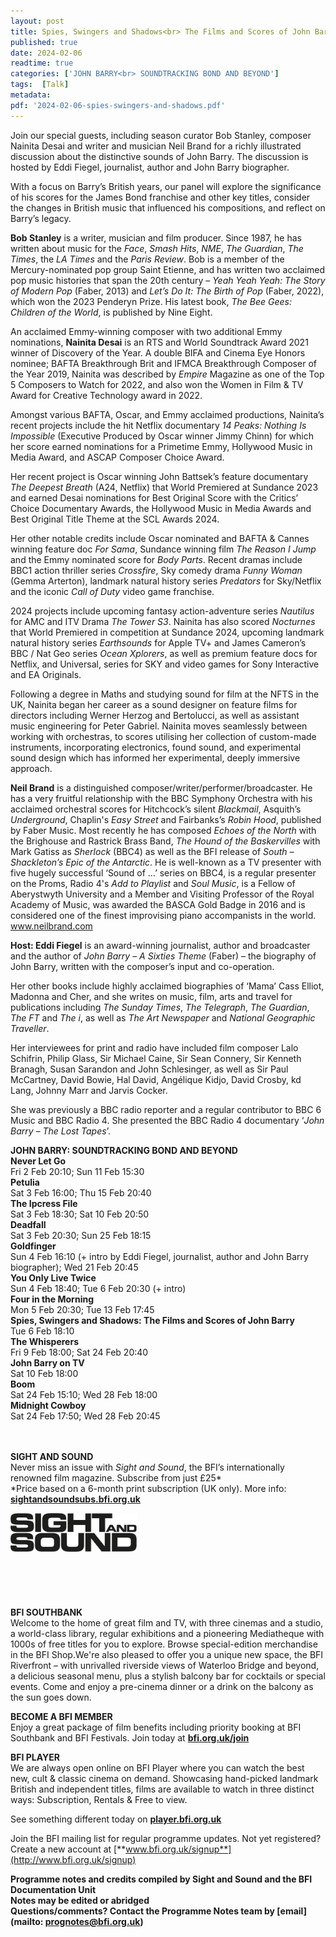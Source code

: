 ```yaml
---
layout: post
title: Spies, Swingers and Shadows<br> The Films and Scores of John Barry
published: true
date: 2024-02-06
readtime: true
categories: ['JOHN BARRY<br> SOUNDTRACKING BOND AND BEYOND']
tags:  [Talk]
metadata: 
pdf: '2024-02-06-spies-swingers-and-shadows.pdf'
---
```


Join our special guests, including season curator Bob Stanley, composer Nainita Desai and writer and musician Neil Brand for a richly illustrated discussion about the distinctive sounds of John Barry. The discussion is hosted by Eddi Fiegel, journalist, author and John Barry biographer.

With a focus on Barry’s British years, our panel will explore the significance of his scores for the James Bond franchise and other key titles, consider the changes in British music that influenced his compositions, and reflect on Barry’s legacy.

**Bob Stanley** is a writer, musician and film producer. Since 1987, he has written about music for the _Face_, _Smash Hits_, _NME_, _The Guardian_, _The Times_, the _LA Times_ and the _Paris Review_. Bob is a member of the Mercury-nominated pop group Saint Etienne, and has written two acclaimed pop music histories that span the 20th century – _Yeah Yeah Yeah: The Story of Modern Pop_ (Faber, 2013) and _Let’s Do It: The Birth of Pop_ (Faber, 2022), which won the 2023 Penderyn Prize. His latest book, _The Bee Gees: Children of the World_, is published by Nine Eight.

An acclaimed Emmy-winning composer with two additional Emmy nominations, **Nainita Desai** is an RTS and World Soundtrack Award 2021 winner of Discovery of the Year. A double BIFA and Cinema Eye Honors nominee; BAFTA Breakthrough Brit and IFMCA Breakthrough Composer of the Year 2019, Nainita was described by _Empire_ Magazine as one of the Top 5 Composers to Watch for 2022, and also won the Women in Film & TV Award for Creative Technology award in 2022.

Amongst various BAFTA, Oscar, and Emmy acclaimed productions, Nainita’s recent projects include the hit Netflix documentary _14 Peaks: Nothing Is Impossible_ (Executive Produced by Oscar winner Jimmy Chinn) for which her score earned nominations for a Primetime Emmy, Hollywood Music in Media Award, and ASCAP Composer Choice Award.

Her recent project is Oscar winning John Battsek’s feature documentary _The Deepest Breath_ (A24, Netflix) that World Premiered at Sundance 2023 and earned Desai nominations for Best Original Score with the Critics’ Choice Documentary Awards, the Hollywood Music in Media Awards and Best Original Title Theme at the SCL Awards 2024.

Her other notable credits include Oscar nominated and BAFTA & Cannes winning feature doc _For Sama_, Sundance winning film _The Reason I Jump_ and the Emmy nominated score for _Body Parts_. Recent dramas include BBC1 action thriller series _Crossfire_, Sky comedy drama _Funny Woman_ (Gemma Arterton), landmark natural history series _Predators_ for Sky/Netflix and the iconic _Call of Duty_ video game franchise.

2024 projects include upcoming fantasy action-adventure series _Nautilus_ for AMC and ITV Drama _The Tower S3_. Nainita has also scored _Nocturnes_ that World Premiered in competition at Sundance 2024, upcoming landmark natural history series _Earthsounds_ for Apple TV+ and James Cameron’s BBC / Nat Geo series _Ocean Xplorers_, as well as premium feature docs for Netflix, and Universal, series for SKY and video games for Sony Interactive and EA Originals.

Following a degree in Maths and studying sound for film at the NFTS in the UK, Nainita began her career as a sound designer on feature films for directors including Werner Herzog and Bertolucci, as well as assistant music engineering for Peter Gabriel. Nainita moves seamlessly between working with orchestras, to scores utilising her collection of custom-made instruments, incorporating electronics, found sound, and experimental sound design which has informed her experimental, deeply immersive approach.

**Neil Brand** is a distinguished composer/writer/performer/broadcaster. He has a very fruitful relationship with the BBC Symphony Orchestra with his acclaimed orchestral scores for Hitchcock’s silent _Blackmail_, Asquith’s _Underground_, Chaplin's _Easy Street_ and Fairbanks’s _Robin Hood_, published by Faber Music. Most recently he has composed _Echoes of the North_ with the Brighouse and Rastrick Brass Band, _The Hound of the Baskervilles_ with Mark Gatiss as _Sherlock_ (BBC4) as well as the BFI release of _South – Shackleton’s Epic of the Antarctic_. He is well-known as a TV presenter with five hugely successful ‘Sound of …’ series on BBC4, is a regular presenter on the Proms, Radio 4's _Add to Playlist_ and _Soul Music_, is a Fellow of Aberystwyth University and a Member and Visiting Professor of the Royal Academy of Music, was awarded the BASCA Gold Badge in 2016 and is considered one of the finest improvising piano accompanists in the world. www.neilbrand.com

**Host: Eddi Fiegel** is an award-winning journalist, author and broadcaster and the author of _John Barry – A Sixties Theme_ (Faber) – the biography of John Barry, written with the composer’s input and co-operation.

Her other books include highly acclaimed biographies of ‘Mama’ Cass Elliot, Madonna and Cher, and she writes on music, film, arts and travel for publications including _The Sunday Times_, _The Telegraph_, _The Guardian_, _The FT_ and _The i_, as well as _The Art Newspaper_ and _National Geographic Traveller_.

Her interviewees for print and radio have included film composer Lalo Schifrin, Philip Glass, Sir Michael Caine, Sir Sean Connery, Sir Kenneth Branagh, Susan Sarandon and John Schlesinger, as well as Sir Paul McCartney, David Bowie, Hal David, Angélique Kidjo, David Crosby, kd Lang, Johnny Marr and Jarvis Cocker.

She was previously a BBC radio reporter and a regular contributor to BBC 6 Music and BBC Radio 4. She presented the BBC Radio 4 documentary ‘_John Barry – The Lost Tapes_’.
<br>

**JOHN BARRY: SOUNDTRACKING BOND AND BEYOND**  
**Never Let Go**  
Fri 2 Feb 20:10; Sun 11 Feb 15:30  
**Petulia**  
Sat 3 Feb 16:00; Thu 15 Feb 20:40  
**The Ipcress File**  
Sat 3 Feb 18:30; Sat 10 Feb 20:50  
**Deadfall**  
Sat 3 Feb 20:30; Sun 25 Feb 18:15  
**Goldfinger**  
Sun 4 Feb 16:10 (+ intro by Eddi Fiegel, journalist, author and John Barry biographer); Wed 21 Feb 20:45  
**You Only Live Twice**  
Sun 4 Feb 18:40; Tue 6 Feb 20:30 (+ intro)  
**Four in the Morning**  
Mon 5 Feb 20:30; Tue 13 Feb 17:45  
**Spies, Swingers and Shadows: The Films and Scores of John Barry**  
Tue 6 Feb 18:10  
**The Whisperers**  
Fri 9 Feb 18:00; Sat 24 Feb 20:40  
**John Barry on TV**  
Sat 10 Feb 18:00  
**Boom**  
Sat 24 Feb 15:10; Wed 28 Feb 18:00  
**Midnight Cowboy**  
Sat 24 Feb 17:50; Wed 28 Feb 20:45  
<BR>
<br>

**SIGHT AND SOUND**<br>
Never miss an issue with _Sight and Sound_, the BFI’s internationally renowned film magazine. Subscribe from just £25*<br>
*Price based on a 6-month print subscription (UK only). More info: [**sightandsoundsubs.bfi.org.uk**](https://sightandsoundsubs.bfi.org.uk/subscribe)

<img style="float: left;" src="/img/sight-and-sound.jpg" width="40%" height="40%"><br><br><br><br><br><br><br><br>

**BFI SOUTHBANK**  
Welcome to the home of great film and TV, with three cinemas and a studio, a world-class library, regular exhibitions and a pioneering Mediatheque with 1000s of free titles for you to explore. Browse special-edition merchandise in the BFI Shop.We&#39;re also pleased to offer you a unique new space, the BFI Riverfront – with unrivalled riverside views of Waterloo Bridge and beyond, a delicious seasonal menu, plus a stylish balcony bar for cocktails or special events. Come and enjoy a pre-cinema dinner or a drink on the balcony as the sun goes down.  

**BECOME A BFI MEMBER**  
Enjoy a great package of film benefits including priority booking at BFI Southbank and BFI Festivals. Join today at [**bfi.org.uk/join**](http://www.bfi.org.uk/join)  

**BFI PLAYER**  
 We are always open online on BFI Player where you can watch the best new, cult &amp; classic cinema on demand. Showcasing hand-picked landmark British and independent titles, films are available to watch in three distinct ways: Subscription, Rentals &amp; Free to view.  

See something different today on [**player.bfi.org.uk**](https://player.bfi.org.uk)  

Join the BFI mailing list for regular programme updates. Not yet registered? Create a new account at [**www.bfi.org.uk/signup**](http://www.bfi.org.uk/signup)

**Programme notes and credits compiled by Sight and Sound and the BFI Documentation Unit  
Notes may be edited or abridged  
Questions/comments? Contact the Programme Notes team by [email](mailto: prognotes@bfi.org.uk)**


<!--stackedit_data:
eyJoaXN0b3J5IjpbMTA0OTM5MjgzNV19
-->